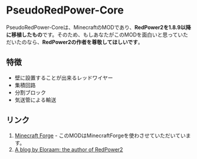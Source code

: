 # PseudoRedPower-Core
PseudoRedPower-Coreは、MinecraftのMODであり、**RedPower2を1.8.9以降に移植したもの**です。そのため、もしあなたがこのMODを面白いと思っていただいたのなら、**RedPower2の作者を尊敬してほしいです**。

## 特徴
* 壁に設置することが出来るレッドワイヤー
* 集積回路
* 分割ブロック
* 気送管による輸送

## リンク
1. [Minecraft Forge](https://github.com/MinecraftForge/MinecraftForge) - このMODはMinecraftForgeを使わさせていただいています。
1. [A blog by Eloraam: the author of RedPower2](http://www.eloraam.com/ "Eloraams Blog")
